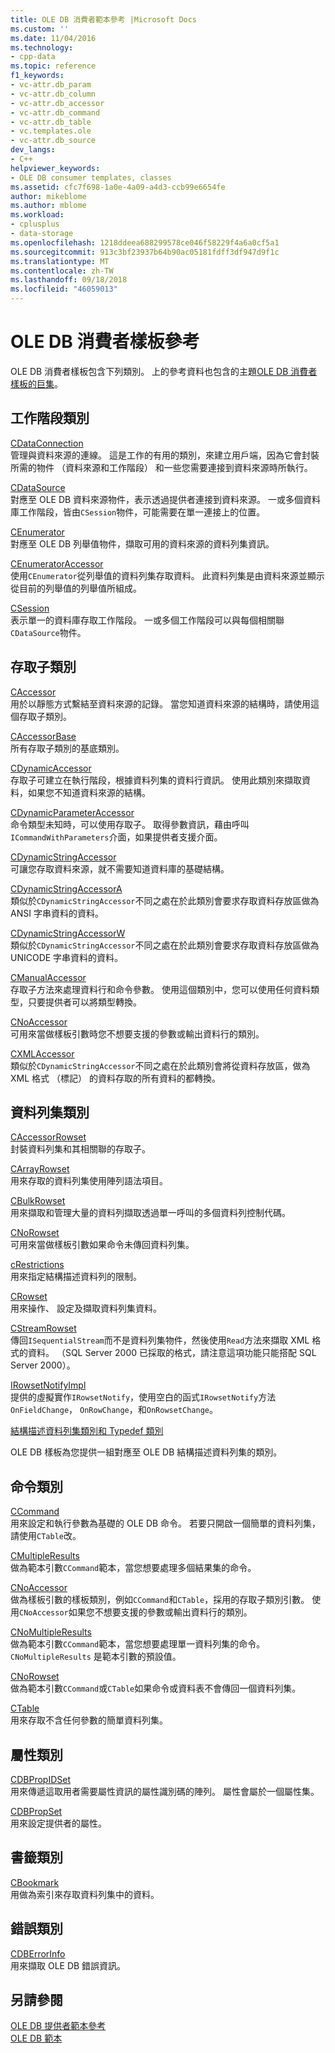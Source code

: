 ```yaml
---
title: OLE DB 消費者範本參考 |Microsoft Docs
ms.custom: ''
ms.date: 11/04/2016
ms.technology:
- cpp-data
ms.topic: reference
f1_keywords:
- vc-attr.db_param
- vc-attr.db_column
- vc-attr.db_accessor
- vc-attr.db_command
- vc-attr.db_table
- vc.templates.ole
- vc-attr.db_source
dev_langs:
- C++
helpviewer_keywords:
- OLE DB consumer templates, classes
ms.assetid: cfc7f698-1a0e-4a09-a4d3-ccb99e6654fe
author: mikeblome
ms.author: mblome
ms.workload:
- cplusplus
- data-storage
ms.openlocfilehash: 1218ddeea688299578ce046f58229f4a6a0cf5a1
ms.sourcegitcommit: 913c3bf23937b64b90ac05181fdff3df947d9f1c
ms.translationtype: MT
ms.contentlocale: zh-TW
ms.lasthandoff: 09/18/2018
ms.locfileid: "46059013"
---
```

# <a name="ole-db-consumer-templates-reference"></a>OLE DB 消費者樣板參考

OLE DB 消費者樣板包含下列類別。 上的參考資料也包含的主題[OLE DB 消費者樣板的巨集](../../data/oledb/macros-and-global-functions-for-ole-db-consumer-templates.md)。  
  
## <a name="session-classes"></a>工作階段類別  

[CDataConnection](../../data/oledb/cdataconnection-class.md)<br/>
管理與資料來源的連線。 這是工作的有用的類別，來建立用戶端，因為它會封裝所需的物件 （資料來源和工作階段） 和一些您需要連接到資料來源時所執行。  
  
[CDataSource](../../data/oledb/cdatasource-class.md)<br/>
對應至 OLE DB 資料來源物件，表示透過提供者連接到資料來源。 一或多個資料庫工作階段，皆由`CSession`物件，可能需要在單一連接上的位置。  
  
[CEnumerator](../../data/oledb/cenumerator-class.md)<br/>
對應至 OLE DB 列舉值物件，擷取可用的資料來源的資料列集資訊。  
  
[CEnumeratorAccessor](../../data/oledb/cenumeratoraccessor-class.md)<br/>
使用`CEnumerator`從列舉值的資料列集存取資料。 此資料列集是由資料來源並顯示從目前的列舉值的列舉值所組成。  
  
[CSession](../../data/oledb/csession-class.md)<br/>
表示單一的資料庫存取工作階段。 一或多個工作階段可以與每個相關聯`CDataSource`物件。  
  
## <a name="accessor-classes"></a>存取子類別  

[CAccessor](../../data/oledb/caccessor-class.md)<br/>
用於以靜態方式繫結至資料來源的記錄。 當您知道資料來源的結構時，請使用這個存取子類別。  
  
[CAccessorBase](../../data/oledb/caccessorbase-class.md)<br/>
所有存取子類別的基底類別。  
  
[CDynamicAccessor](../../data/oledb/cdynamicaccessor-class.md)<br/>
存取子可建立在執行階段，根據資料列集的資料行資訊。 使用此類別來擷取資料，如果您不知道資料來源的結構。  
  
[CDynamicParameterAccessor](../../data/oledb/cdynamicparameteraccessor-class.md)<br/>
命令類型未知時，可以使用存取子。 取得參數資訊，藉由呼叫`ICommandWithParameters`介面，如果提供者支援介面。  
  
[CDynamicStringAccessor](../../data/oledb/cdynamicstringaccessor-class.md)<br/>
可讓您存取資料來源，就不需要知道資料庫的基礎結構。  
  
[CDynamicStringAccessorA](../../data/oledb/cdynamicstringaccessora-class.md)<br/>
類似於`CDynamicStringAccessor`不同之處在於此類別會要求存取資料存放區做為 ANSI 字串資料的資料。  
  
[CDynamicStringAccessorW](../../data/oledb/cdynamicstringaccessorw-class.md)<br/>
類似於`CDynamicStringAccessor`不同之處在於此類別會要求存取資料存放區做為 UNICODE 字串資料的資料。  
  
[CManualAccessor](../../data/oledb/cmanualaccessor-class.md)<br/>
存取子方法來處理資料行和命令參數。 使用這個類別中，您可以使用任何資料類型，只要提供者可以將類型轉換。  
  
[CNoAccessor](../../data/oledb/cnoaccessor-class.md)<br/>
可用來當做樣板引數時您不想要支援的參數或輸出資料行的類別。  
  
[CXMLAccessor](../../data/oledb/cxmlaccessor-class.md)<br/>
類似於`CDynamicStringAccessor`不同之處在於此類別會將從資料存放區，做為 XML 格式 （標記） 的資料存取的所有資料的都轉換。  
  
## <a name="rowset-classes"></a>資料列集類別  

[CAccessorRowset](../../data/oledb/caccessorrowset-class.md)<br/>
封裝資料列集和其相關聯的存取子。  
  
[CArrayRowset](../../data/oledb/carrayrowset-class.md)<br/>
用來存取的資料列集使用陣列語法項目。  
  
[CBulkRowset](../../data/oledb/cbulkrowset-class.md)<br/>
用來擷取和管理大量的資料列擷取透過單一呼叫的多個資料列控制代碼。  
  
[CNoRowset](../../data/oledb/cnorowset-class.md)<br/>
可用來當做樣板引數如果命令未傳回資料列集。  
  
[cRestrictions](../../data/oledb/crestrictions-class.md)<br/>
用來指定結構描述資料列的限制。  
  
[CRowset](../../data/oledb/crowset-class.md)<br/>
用來操作、 設定及擷取資料列集資料。  
  
[CStreamRowset](../../data/oledb/cstreamrowset-class.md)<br/>
傳回`ISequentialStream`而不是資料列集物件，然後使用`Read`方法來擷取 XML 格式的資料。 （SQL Server 2000 已採取的格式，請注意這項功能只能搭配 SQL Server 2000）。  
  
[IRowsetNotifyImpl](../../data/oledb/irowsetnotifyimpl-class.md)<br/>
提供的虛擬實作`IRowsetNotify`，使用空白的函式`IRowsetNotify`方法`OnFieldChange`， `OnRowChange`，和`OnRowsetChange`。  
  
[結構描述資料列集類別和 Typedef 類別](../../data/oledb/schema-rowset-classes-and-typedef-classes.md)  
  
OLE DB 樣板為您提供一組對應至 OLE DB 結構描述資料列集的類別。  
  
## <a name="command-classes"></a>命令類別  

[CCommand](../../data/oledb/ccommand-class.md)<br/>
用來設定和執行參數為基礎的 OLE DB 命令。 若要只開啟一個簡單的資料列集，請使用`CTable`改。  
  
[CMultipleResults](../../data/oledb/cmultipleresults-class.md)<br/>
做為範本引數`CCommand`範本，當您想要處理多個結果集的命令。  
  
[CNoAccessor](../../data/oledb/cnoaccessor-class.md)<br/>
做為樣板引數的樣板類別，例如`CCommand`和`CTable`，採用的存取子類別引數。 使用`CNoAccessor`如果您不想要支援的參數或輸出資料行的類別。  
  
[CNoMultipleResults](../../data/oledb/cnomultipleresults-class.md)<br/>
做為範本引數`CCommand`範本，當您想要處理單一資料列集的命令。 `CNoMultipleResults` 是範本引數的預設值。  
  
[CNoRowset](../../data/oledb/cnorowset-class.md)<br/>
做為範本引數`CCommand`或`CTable`如果命令或資料表不會傳回一個資料列集。  
  
[CTable](../../data/oledb/ctable-class.md)<br/>
用來存取不含任何參數的簡單資料列集。  
  
## <a name="property-classes"></a>屬性類別  

[CDBPropIDSet](../../data/oledb/cdbpropidset-class.md)<br/>
用來傳遞這取用者需要屬性資訊的屬性識別碼的陣列。 屬性會屬於一個屬性集。  
  
[CDBPropSet](../../data/oledb/cdbpropset-class.md)<br/>
用來設定提供者的屬性。  
  
## <a name="bookmark-class"></a>書籤類別  

[CBookmark](../../data/oledb/cbookmark-class.md)<br/>
用做為索引來存取資料列集中的資料。  
  
## <a name="error-class"></a>錯誤類別  

[CDBErrorInfo](../../data/oledb/cdberrorinfo-class.md)<br/>
用來擷取 OLE DB 錯誤資訊。  
  
## <a name="see-also"></a>另請參閱  

[OLE DB 提供者範本參考](../../data/oledb/ole-db-provider-templates-reference.md)<br/>
[OLE DB 範本](../../data/oledb/ole-db-templates.md)